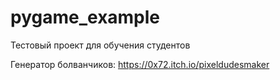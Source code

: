 # pygame_example

Тестовый проект для обучения студентов

Генератор болванчиков:
https://0x72.itch.io/pixeldudesmaker